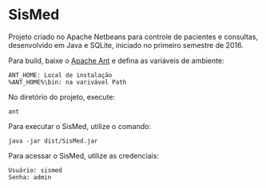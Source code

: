# SisMed

Projeto criado no Apache Netbeans para controle de pacientes e consultas, desenvolvido em Java e SQLite, iniciado no primeiro semestre de 2016.

Para build, baixe o [Apache Ant](https://dlcdn.apache.org//ant/binaries/apache-ant-1.10.12-bin.zip) e defina as variáveis de ambiente:

	ANT_HOME: Local de instalação
	%ANT_HOME%\bin: na varivável Path

No diretório do projeto, execute:

	ant

Para executar o SisMed, utilize o comando:

	java -jar dist/SisMed.jar

Para acessar o SisMed, utilize as credenciais:

	Usuário: sismed
	Senha: admin